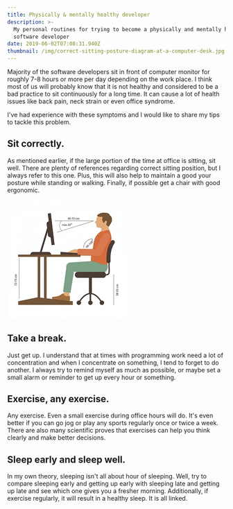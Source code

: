 ```yaml
---
title: Physically & mentally healthy developer
description: >-
  My personal routines for trying to become a physically and mentally healthy
  software developer
date: 2019-06-02T07:08:31.940Z
thumbnail: /img/correct-sitting-posture-diagram-at-a-computer-desk.jpg
---
```

Majority of the software developers sit in front of computer monitor for roughly 7-8 hours or more per day depending on the work place. I think most of us will probably know that it is not healthy and considered to be a bad practice to sit continuously for a long time. It can cause a lot of health issues like back pain, neck strain or even office syndrome.

I've had experience with these symptoms and I would like to share my tips to tackle this problem.

## **Sit correctly.**

As mentioned earlier, if the large portion of the time at office is sitting, sit well. There are plenty of references regarding correct sitting position, but I always refer to this one. Plus, this will also help to maintain a good your posture while standing or walking. Finally, if possible get a chair with good ergonomic.

![Sitting position](/img/correct-sitting-posture-diagram-at-a-computer-desk.jpg "Sitting position")

## **Take a break.**

Just get up. I understand that at times with programming work need a lot of concentration and when I concentrate on something, I tend to forget to do another. I always try to remind myself as much as possible, or maybe set a small alarm or reminder to get up every hour or something. 

## **Exercise, any exercise.**

Any exercise. Even a small exercise during office hours will do. It's even better if you can go jog or play any sports regularly once or twice a week. There are also many scientific proves that exercises can help you think clearly and make better decisions. 

## **Sleep early and sleep well.**

In my own theory, sleeping isn't all about hour of sleeping. Well, try to compare sleeping early and getting up early with sleeping late and getting up late and see which one gives you a fresher morning. Additionally, if exercise regularly, it will result in a healthy sleep. It is all linked.
